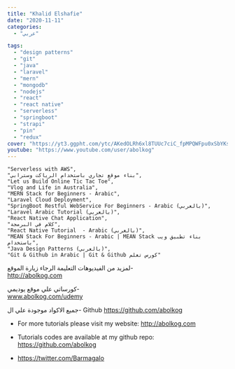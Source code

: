 ```yaml
---
title: "Khalid Elshafie"
date: "2020-11-11"
categories:
  - "عربي"

tags:
  - "design patterns"
  - "git"
  - "java"
  - "laravel"
  - "mern"
  - "mongodb"
  - "nodejs"
  - "react"
  - "react native"
  - "serverless"
  - "springboot"
  - "strapi"
  - "pin"
  - "redux"
cover: "https://yt3.ggpht.com/ytc/AKedOLRh6xl8TUUc7ciC_fpMPQWFpu0xSbYKsIKTxpM2Sw=s88-c-k-c0x00ffffff-no-rj"
youtube: "https://www.youtube.com/user/abolkog"
---
```


    "Serverless with AWS",
    "بناء موقع تجاري باستخدام الرياكت وسترابي",
    "Let us Build Online Tic Tac Toe",
    "Vlog and Life in Australia",
    "MERN Stack for Beginners - Arabic",
    "Laravel Cloud Deployment",
    "SpringBoot Restful WebService For Beginners - Arabic (بالعربي)",
    "Laravel Arabic Tutorial (بالعربي)",
    "React Native Chat Application",
    "كلام في البرمجة",
    "React Native Tutorial  - Arabic (بالعربي)",
    "MEAN Stack For Beginners - Arabic | MEAN Stack بناء تطبيق ويب باستخدام",
    "Java Design Patterns (بالعربي)",
    "Git & Github in Arabic | Git & Github كورس تعلم"



لمزيد من الفيديوهات التعليمة الرجاء زيارة الموقع-  
http://abolkog.com

كورساتي علي موقع يوديمي-  
www.abolkog.com/udemy


جميع الاكواد موجودة علي ال-  Github 
https://github.com/abolkog

- For more tutorials please visit my website:
http://abolkog.com

- Tutorials codes are available at my github repo: 
https://github.com/abolkog

- https://twitter.com/BarmagaIo



